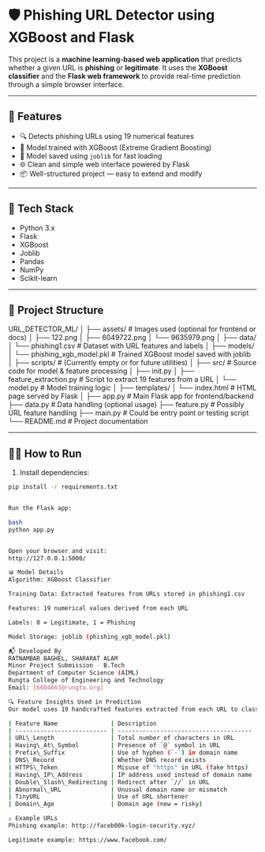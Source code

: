 # 🛡️ Phishing URL Detector using XGBoost and Flask

This project is a **machine learning-based web application** that predicts whether a given URL is **phishing** or **legitimate**. It uses the **XGBoost classifier** and the **Flask web framework** to provide real-time prediction through a simple browser interface.

---

## 🚀 Features

- 🔍 Detects phishing URLs using 19 numerical features
- 🧠 Model trained with XGBoost (Extreme Gradient Boosting)
- 💾 Model saved using `joblib` for fast loading
- 🌐 Clean and simple web interface powered by Flask
- 📦 Well-structured project — easy to extend and modify

---

## 🧰 Tech Stack

- Python 3.x  
- Flask  
- XGBoost  
- Joblib  
- Pandas  
- NumPy  
- Scikit-learn  

---

## 📁 Project Structure

URL_DETECTOR_ML/
│
├── assets/ # Images used (optional for frontend or docs)
│ ├── 122.png
│ ├── 6049722.png
│ └── 9635979.png
│
├── data/
│ └── phishing1.csv # Dataset with URL features and labels
│
├── models/
│ └── phishing_xgb_model.pkl # Trained XGBoost model saved with joblib
│
├── scripts/ # (Currently empty or for future utilities)
│
├── src/ # Source code for model & feature processing
│ ├── init.py
│ ├── feature_extraction.py # Script to extract 19 features from a URL
│ └── model.py # Model training logic
│
├── templates/
│ └── index.html # HTML page served by Flask
│
├── app.py # Main Flask app for frontend/backend
├── data.py # Data handling (optional usage)
├── feature.py # Possibly URL feature handling
├── main.py # Could be entry point or testing script
└── README.md # Project documentation



---

## 🏃‍♂️ How to Run

1. Install dependencies:

```bash
pip install -r requirements.txt


Run the Flask app:

bash
python app.py


Open your browser and visit:
http://127.0.0.1:5000/

📊 Model Details
Algorithm: XGBoost Classifier

Training Data: Extracted features from URLs stored in phishing1.csv

Features: 19 numerical values derived from each URL

Labels: 0 = Legitimate, 1 = Phishing

Model Storage: joblib (phishing_xgb_model.pkl)

📬 Developed By
RATNAMBAR BAGHEL, SHARARAT ALAM
Minor Project Submission - B.Tech
Department of Computer Science (AIML)
Rungta College of Engineering and Technology
Email: [6604663@rungta.org]

🔍 Feature Insights Used in Prediction
Our model uses 19 handcrafted features extracted from each URL to classify it as phishing or legitimate. Below are some key features:

| Feature Name               | Description                            | Typical in Phishing? | Legitimate Example                                     | Phishing Example                                                                                                           |
| -------------------------- | -------------------------------------- | -------------------- | ------------------------------------------------------ | -------------------------------------------------------------------------------------------------------------------------- |
| URL\_Length                | Total number of characters in URL      | Yes (long)           | [https://www.amazon.com](https://www.amazon.com)       | [http://verify-your-amazon-account.com/login/security/update](http://verify-your-amazon-account.com/login/security/update) |
| Having\_At\_Symbol         | Presence of `@` symbol in URL          | Yes                  | [https://gmail.com](https://gmail.com)                 | [http://example.com@phishingsite.com](http://example.com@phishingsite.com)                                                 |
| Prefix\_Suffix             | Use of hyphen (`-`) in domain name     | Yes                  | [https://paypal.com](https://paypal.com)               | [http://secure-paypal-login.com](http://secure-paypal-login.com)                                                           |
| DNS\_Record                | Whether DNS record exists              | No (missing)         | Yes (exists)                                           | No (non-existent)                                                                                                          |
| HTTPS\_Token               | Misuse of "https" in URL (fake https)  | Yes                  | [https://secure.bank.com](https://secure.bank.com)     | [http://https-secure-bank.com](http://https-secure-bank.com)                                                               |
| Having\_IP\_Address        | IP address used instead of domain name | Yes                  | [https://www.google.com](https://www.google.com)       | [http://192.168.1.1/login](http://192.168.1.1/login)                                                                       |
| Double\_Slash\_Redirecting | Redirect after `//` in URL             | Yes                  | [https://linkedin.com](https://linkedin.com)           | [http://site.com//malicious-site.com](http://site.com//malicious-site.com)                                                 |
| Abnormal\_URL              | Unusual domain name or mismatch        | Yes                  | [https://www.icicibank.com](https://www.icicibank.com) | [http://icici.bank.login.verify.ru](http://icici.bank.login.verify.ru)                                                     |
| TinyURL                    | Use of URL shortener                   | Yes                  | [https://netflix.com](https://netflix.com)             | [https://bit.ly/3xYz1](https://bit.ly/3xYz1)                                                                               |
| Domain\_Age                | Domain age (new = risky)               | New = Risk           | >1 year                                                | <1 month                                                                                                                   |

⚠️ Example URLs
Phishing example: http://faceb00k-login-security.xyz/

Legitimate example: https://www.facebook.com/
